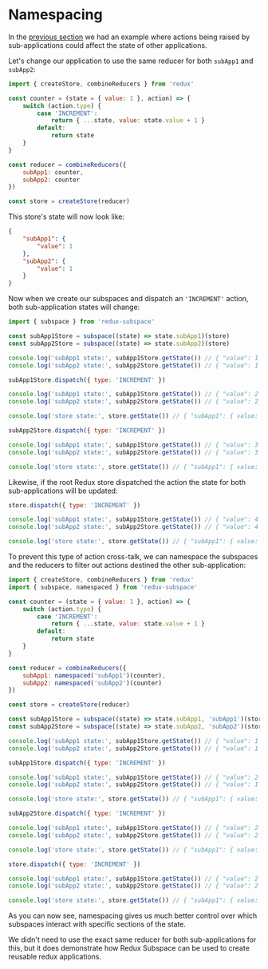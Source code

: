 # Namespacing

In the [previous section](/docs/basics/CreatingSubspaces.md) we had an example where actions being raised by sub-applications could affect the state of other applications.

Let's change our application to use the same reducer for both `subApp1` and `subApp2`:

``` javascript
import { createStore, combineReducers } from 'redux'

const counter = (state = { value: 1 }, action) => {
    switch (action.type) {
        case 'INCREMENT':
            return { ...state, value: state.value + 1 }
        default:
            return state
    }
}

const reducer = combineReducers({
    subApp1: counter,
    subApp2: counter
})

const store = createStore(reducer)
```

This store's state will now look like:

```json
{
    "subApp1": {
        "value": 1
    },
    "subApp2": {
        "value": 1
    }
}
```

Now when we create our subspaces and dispatch an `'INCREMENT'` action, both sub-application states will change:

```javascript
import { subspace } from 'redux-subspace'

const subApp1Store = subspace((state) => state.subApp1)(store)
const subApp2Store = subspace((state) => state.subApp2)(store)

console.log('subApp1 state:', subApp1Store.getState()) // { "value": 1 }
console.log('subApp2 state:', subApp2Store.getState()) // { "value": 1 }

subApp1Store.dispatch({ type: 'INCREMENT' })

console.log('subApp1 state:', subApp1Store.getState()) // { "value": 2 }
console.log('subApp2 state:', subApp2Store.getState()) // { "value": 2 }

console.log('store state:', store.getState()) // { "subApp1": { value: 2 }, "subApp2": { value: 2 } }

subApp2Store.dispatch({ type: 'INCREMENT' })

console.log('subApp1 state:', subApp1Store.getState()) // { "value": 3 }
console.log('subApp2 state:', subApp2Store.getState()) // { "value": 3 }

console.log('store state:', store.getState()) // { "subApp1": { value: 3 }, "subApp2": { value: 3 } }
```

Likewise, if the root Redux store dispatched the action the state for both sub-applications will be updated:

```javascript
store.dispatch({ type: 'INCREMENT' })

console.log('subApp1 state:', subApp1Store.getState()) // { "value": 4 }
console.log('subApp2 state:', subApp2Store.getState()) // { "value": 4 }

console.log('store state:', store.getState()) // { "subApp1": { value: 4 }, "subApp2": { value: 4 } }
```

To prevent this type of action cross-talk, we can namespace the subspaces and the reducers to filter out actions destined the other sub-application:

```javascript
import { createStore, combineReducers } from 'redux'
import { subspace, namespaced } from 'redux-subspace'

const counter = (state = { value: 1 }, action) => {
    switch (action.type) {
        case 'INCREMENT':
            return { ...state, value: state.value + 1 }
        default:
            return state
    }
}

const reducer = combineReducers({
    subApp1: namespaced('subApp1')(counter),
    subApp2: namespaced('subApp2')(counter)
})

const store = createStore(reducer)

const subApp1Store = subspace((state) => state.subApp1, 'subApp1')(store)
const subApp2Store = subspace((state) => state.subApp2, 'subApp2')(store)

console.log('subApp1 state:', subApp1Store.getState()) // { "value": 1 }
console.log('subApp2 state:', subApp2Store.getState()) // { "value": 1 }

subApp1Store.dispatch({ type: 'INCREMENT' })

console.log('subApp1 state:', subApp1Store.getState()) // { "value": 2 }
console.log('subApp2 state:', subApp2Store.getState()) // { "value": 1 }

console.log('store state:', store.getState()) // { "subApp1": { value: 2 }, "subApp2": { value: 1 } }

subApp2Store.dispatch({ type: 'INCREMENT' })

console.log('subApp1 state:', subApp1Store.getState()) // { "value": 2 }
console.log('subApp2 state:', subApp2Store.getState()) // { "value": 2 }

console.log('store state:', store.getState()) // { "subApp1": { value: 2 }, "subApp2": { value: 2 } }

store.dispatch({ type: 'INCREMENT' })

console.log('subApp1 state:', subApp1Store.getState()) // { "value": 2 }
console.log('subApp2 state:', subApp2Store.getState()) // { "value": 2 }

console.log('store state:', store.getState()) // { "subApp1": { value: 2 }, "subApp2": { value: 2 } }
```

As you can now see, namespacing gives us much better control over which subspaces interact with specific sections of the state.

We didn't need to use the exact same reducer for both sub-applications for this, but it does demonstrate how Redux Subspace can be used to create reusable redux applications.
